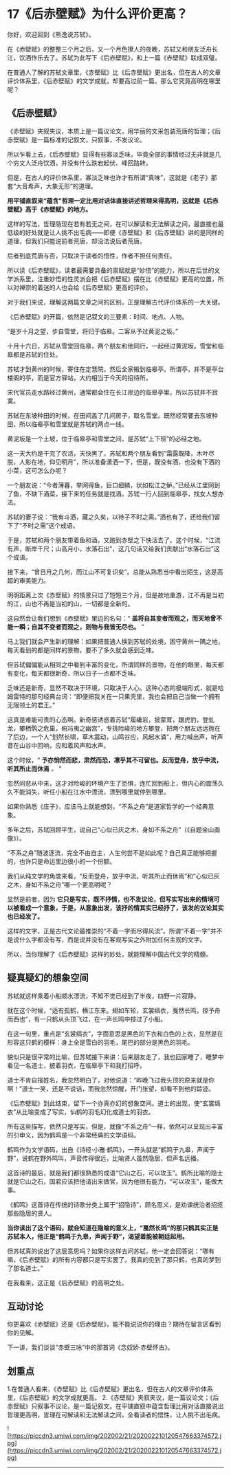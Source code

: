 # 17《后赤壁赋》为什么评价更高？

你好，欢迎回到《熊逸说苏轼》。

在《赤壁赋》的整整三个月之后，又一个月色撩人的夜晚，苏轼又和朋友泛舟长江，饮酒作乐去了。苏轼为此写下《后赤壁赋》，和上一篇《赤壁赋》联成双璧。

在普通人了解的苏轼文章里，《赤壁赋》比《后赤壁赋》更出名，但在古人的文章评价体系里，《后赤壁赋》的文学成就，却要高过前一篇。那么它究竟高明在哪里呢？

## 《后赤壁赋》

《赤壁赋》夹叙夹议，本质上是一篇议论文，用华丽的文采包装荒唐的哲理；《后赤壁赋》是一篇标准的记叙文，只叙事，不发议论。

所以乍看上去，《后赤壁赋》显得有些寡淡乏味，毕竟全部的事情经过无非就是几个穷文人泛舟饮酒，并没有什么跌宕起伏、峰回路转。

但是，在古人的评价体系里，寡淡乏味也许才有所谓“真味”，这就是《老子》那套“大音希声，大象无形”的道理。

 **用平铺直叙来“蕴含”哲理一定比用对话体直接讲述哲理来得高明，这就是《后赤壁赋》高于《赤壁赋》的地方。**

这样的写法，哲理隐现在若有若无之间，在可以解读和无法解读之间，最直接也最低级的好处就是让人挑不出毛病——即便《赤壁赋》和《后赤壁赋》讲的是同样的道理，但我们只能说前者荒唐，却没法说后者荒唐。

后者到底荒唐与否，只取决于读者的悟性，作者不担任何责任。

所以读《后赤壁赋》，读者最需要具备的禀赋就是“妙悟”的能力，所以在后世的文学派系里，注重妙悟的性灵派会把《后赤壁赋》摆在比《赤壁赋》更高的位置，所以对禅宗的着迷的人也会给《后赤壁赋》更高的评价。

对于我们来说，理解这两篇文章之间的区别，正是理解古代评价体系的一大关键。

《后赤壁赋》的开篇，依然是记叙文的三要素：时间、地点、人物。

“是岁十月之望，步自雪堂，将归于临皋。二客从予过黄泥之坂。”

十月十六日，苏轼从雪堂回临皋，两个朋友和他同行，一起经过黄泥坂。雪堂和临皋都是苏轼的住处。

苏轼才到黄州的时候，寄住在定慧院，然后全家搬到临皋亭。所谓亭，并不是亭台楼阁的亭，而是官方驿站，大约相当于今天的招待所。

宋代官员走水路经过黄州，通常都会住在长江岸边的临皋亭里，所以苏轼并不寂寞。

苏轼在东坡种田的时候，在田间盖了几间房子，取名雪堂。既然经常要去东坡种田，所以临皋亭和雪堂就是苏轼的两点一线。

黄泥坂是一个土坡，位于临皋亭和雪堂之间，是苏轼“上下班”的必经之地。

这一天大约是干完了农活，天快黑了，苏轼和两个朋友看到“霜露既降，木叶尽脱，人影在地，仰见明月”，所以准备潇洒一下，但是，既没有酒，也没有下酒的小菜，这可怎么办呢？

一个朋友说：“今者薄暮，举网得鱼，巨口细鳞，状如松江之鲈。”已经从江里网到了鱼，不缺下酒菜，接下来的任务就是找酒。苏轼一行人回到临皋亭，找女人想办法。

苏轼的妻子说：“我有斗酒，藏之久矣，以待子不时之需。”酒也有了，还给我们留下了“不时之需”这个成语。

于是，苏轼和两个朋友带着鱼和酒，又跑到赤壁之下快活去了。这个时候，“江流有声，断岸千尺；山高月小，水落石出”，这几句话又给我们贡献出“水落石出”这个成语。

接下来，“曾日月之几何，而江山不可复识矣”。总能从熟悉当中看出陌生，这是高超的审美能力。

明明距离上次《赤壁赋》的情景只过了短短三个月，但是故地重游，江不再是当初的江，山也不再是当初的山，一切都是全新的。

这自然会让我们想到《赤壁赋》里边的名句：“ **盖将自其变者而观之，而天地曾不能一瞬；自其不变者而观之，则物与我皆无尽也。** ”

马上我们就会产生新的理解：如果把普通人换到苏轼的处境，困守黄州一隅之地，每天看到的都是同样的景物，要不了多久就会感到乏味。

但苏轼偏偏能从相同之中看到丰富的变化，所谓同样的景物，在他的眼里，每天都有变化，每天都很新奇，所以日子一点都不乏味。

乏味还是新奇，显然不取决于环境，只取决于人心。这种心态的极端形式，就是哈姆雷特的那句经典台词：“即便把我关在一只果壳里，我也会把自己当做一个拥有无限领土的君王。”

这真是难能可贵的心态啊。新奇感诱惑着苏轼“履巉岩，披蒙茸，踞虎豹，登虬龙，攀栖鹘之危巢，俯冯夷之幽宫”，专挑险峻的地方攀登，把两个朋友远远抛在了后边，一个人“划然长啸，草木震动，山鸣谷应，风起水涌”，用力喊出声，听声音在山谷中回响，应和着风声和水声。

这个时候，“ **予亦悄然而悲，肃然而恐，凛乎其不可留也。反而登舟，放乎中流，听其所止而休焉**  *。* ”

忽然间悲从中来，这才对险峻的环境产生了恐惧，连忙回到船上，但内心的震荡久久不能消失，听任小船在江水中漂流，漂到哪里就停到哪里。

如果你熟悉《庄子》，应该马上就能想到，“不系之舟”是道家哲学的一个经典意象。

多年之后，苏轼回顾平生，说自己“心似已灰之木，身如不系之舟”（《自题金山画像》）。

“不系之舟”随波逐流，完全不由自主，人生何尝不是如此呢？自己真正能够把握的，也许只是命运里边很小的一个份额。

我们从纯文学的角度来看，“反而登舟，放乎中流，听其所止而休焉”和“心似已灰之木，身如不系之舟”哪一个更高明呢？

显然是前者，因为 **它只是写实，既不抒情，也不发议论，但写实写出来的情境可以被看成一个意象，于是，从意象出发，该抒的情其实已经抒了，该发的议论其实也已经发了。**

这样的文字，正是古代文论最推崇的“不着一字而尽得风流”。所谓“不着一字”并不是说什么字都没有写，而是说并没有在客观写实之外附加任何主观的文字。

所以，当你理解了《后赤壁赋》这样的妙处，就能理解中国古代文学的精髓。

## 疑真疑幻的想象空间

苏轼就这样乘着小船顺水漂流，不知不觉已经到了半夜，四野一片寂静。

就在这个时候，“适有孤鹤，横江东来。翅如车轮，玄裳缟衣，戛然长鸣，掠予舟而西也”，有一只鹤从头顶飞过，在一声长鸣中掠过了小船。

在这一句里，重点是“玄裳缟衣”，字面意思是黑色的下衣和白色的上衣，显然是在形容这只鹤的模样：身上全是雪白的羽毛，尾巴的部分是黑色的羽毛。

貌似只是很平常的比喻，但苏轼接下来讲：后来朋友走了，我也回家睡了，睡梦中看见一名道士，披着羽衣，在临皋亭下和我打招呼。

道士不肯自报姓名，我忽然明白了，对他说道：“昨晚飞过我头顶的原来就是你啊！”道士一笑，还是不说话，而我忽然惊醒，开门张望，却看不到他的踪迹。

《后赤壁赋》到此结束，留下一个亦真亦幻的想象空间。道士的出现，使“玄裳缟衣”从比喻变成了写实，仙鹤的羽毛幻化成道士的羽衣。

所有这些描写，依然只是写实，但是，就像“不系之舟”一样，依然可以呈现出丰富的引申义，因为鹤鸣是一个非常经典的文学语码。

鹤鸣作为文学语码，出自《诗经·小雅·鹤鸣》，一开头就是“鹤鸣于九皋，声闻于野”，说鹤在野外鸣叫，声音传得很远，比喻贤人虽然隐居，但声名远播。

这首诗的最后，就是我们都很熟悉的成语“它山之石，可以攻玉”。鹤所比喻的隐士就是它山之石，国君应该把他请出来做官，因为他很有能力，“可以攻玉”，能做大事。

《鹤鸣》这首诗在传统的诗歌分类上属于“招隐诗”，顾名思义，是劝谏统治者招揽那些隐居的贤人。

 **当你读出了这个语码，就会知道在隐喻的意义上，“戛然长鸣”的那只鹤其实正是苏轼本人，他正是“鹤鸣于九皋，声闻于野”，渴望着能被朝廷起用。**

但苏轼真的说出了这层意思吗？如果你这样去问苏轼，他一定会回答说：“哪有嘛，《后赤壁赋》的所有内容都只是写实罢了。我真的见到了那只鹤，也真的梦到了那名道士。”

在我看来，这正是《后赤壁赋》的高明之处。

## 互动讨论

你更喜欢《赤壁赋》还是《后赤壁赋》，能不能说说你的理由？期待在留言区看到你的见解。

下一讲，我们谈谈“赤壁三咏”中的那首词《念奴娇·赤壁怀古》。

## 划重点

1.在普通人看来，《赤壁赋》比《后赤壁赋》更出名，但在古人的文章评价体系里，《后赤壁赋》的文学成就更高。
2.《赤壁赋》夹叙夹议，是一篇议论文；《后赤壁赋》只叙事不议论，是一篇记叙文。在平铺直叙中蕴含哲理比用对话直接说出哲理更高明，哲理在可解读和无法解读之间，全看读者的悟性，让人挑不出毛病。

![https://piccdn3.umiwi.com/img/202002/21/202002210120547663374572.jpg](https://piccdn3.umiwi.com/img/202002/21/202002210120547663374572.jpg)

---
